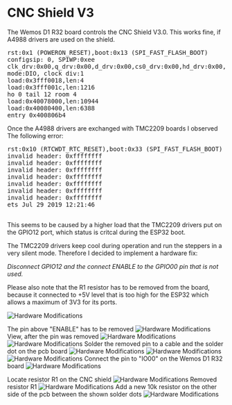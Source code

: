 # CNC Shield V3

 The Wemos D1 R32 board controls the CNC Shield V3.0. This works fine,
 if A4988 drivers are used on the shield.

<pre>
rst:0x1 (POWERON_RESET),boot:0x13 (SPI_FAST_FLASH_BOOT)<CR>
configsip: 0, SPIWP:0xee<CR>
clk_drv:0x00,q_drv:0x00,d_drv:0x00,cs0_drv:0x00,hd_drv:0x00,wp_drv:0x00<CR>
mode:DIO, clock div:1<CR>
load:0x3fff0018,len:4<CR>
load:0x3fff001c,len:1216<CR>
ho 0 tail 12 room 4<CR>
load:0x40078000,len:10944<CR>
load:0x40080400,len:6388<CR>
entry 0x400806b4<CR>
</pre>

 Once the A4988 drivers are exchanged with TMC2209 boards I observed The
 following error:

<pre>
rst:0x10 (RTCWDT_RTC_RESET),boot:0x33 (SPI_FAST_FLASH_BOOT)<CR>
invalid header: 0xffffffff<CR>
invalid header: 0xffffffff<CR>
invalid header: 0xffffffff<CR>
invalid header: 0xffffffff<CR>
invalid header: 0xffffffff<CR>
invalid header: 0xffffffff<CR>
invalid header: 0xffffffff<CR>
ets Jul 29 2019 12:21:46<CR>
<CR>
</pre>

 This seems to be caused by a higher load that the TMC2209 drivers put on the 
 GPIO12 port, which status is critcal during the ESP32 boot.
 
 The TMC2209 drivers keep cool during operation and run the steppers in a very
 silent mode. Therefore I decided to implement a hardware fix:
 
 *Disconnect GPIO12 and the connect ENABLE to the GPIO00 pin that is not used.*
 
 Please also note that the R1 resistor has to be removed from the board, because
 it connected to +5V level that is too high for the ESP32 which allows a maximum
 of 3V3 for its ports.
 
![Hardware Modifications](/CNC%20Shield%20V3/CNC%20Shield%20Modifications.png)

The pin above "ENABLE" has to be removed
![Hardware Modifications](/CNC%20Shield%20V3/enable%20a.jpg)
View, after the pin was removed
![Hardware Modifications](/CNC%20Shield%20V3/enable%20b.jpg)
![Hardware Modifications](/CNC%20Shield%20V3/enable%20c.jpg)
Solder the removed pin to a cable and the solder dot on the pcb board
![Hardware Modifications](/CNC%20Shield%20V3/enable%20d.jpg)
![Hardware Modifications](/CNC%20Shield%20V3/enable%20e.jpg)
![Hardware Modifications](/CNC%20Shield%20V3/enable%20f.jpg)
Connect the pin to "IO00" on the Wemos D1 R32 board
![Hardware Modifications](/CNC%20Shield%20V3/enable%20g.jpg)

Locate resistor R1 on the CNC shield
![Hardware Modifications](/CNC%20Shield%20V3/remove%20R1%20a.jpg)
Removed resistor R1
![Hardware Modifications](/CNC%20Shield%20V3/remove%20R1%20b.jpg)
Add a new 10k resistor on the other side of the pcb between the shown solder dots
![Hardware Modifications](/CNC%20Shield%20V3/remove%20R1%20c.jpg)



